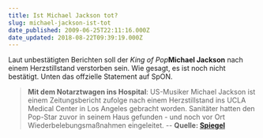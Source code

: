 ```yaml
---
title: Ist Michael Jackson tot?
slug: michael-jackson-ist-tot
date_published: 2009-06-25T22:11:16.000Z
date_updated: 2018-08-22T09:39:19.000Z
---
```


Laut unbestätigten Berichten soll der *King of Pop***Michael Jackson** nach einem Herzstillstand verstorben sein. Wie gesagt, es ist noch nicht bestätigt. Unten das offzielle Statement auf SpON.

> **Mit dem Notarztwagen ins Hospital**: US-Musiker Michael Jackson ist einem Zeitungsbericht zufolge nach einem Herzstillstand ins UCLA Medical Center in Los Angeles gebracht worden. Sanitäter hatten den Pop-Star zuvor in seinem Haus gefunden - und noch vor Ort Wiederbelebungsmaßnahmen eingeleitet.
> -- **Quelle: [Spiegel](http://www.spiegel.de/panorama/leute/0,1518,632669,00.html)**
